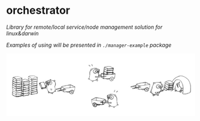 # orchestrator

*Library for remote/local service/node management solution for linux&darwin*

*Examples of using will be presented in `./manager-example` package*

![](https://github.com/mariiatuzovska/orchestrator/blob/master/gophercomplex.jpg)